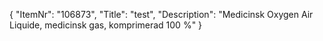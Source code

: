 {
  "ItemNr": "106873",
  "Title": "test",
  "Description": "Medicinsk Oxygen Air Liquide, medicinsk gas, komprimerad 100 %"
}